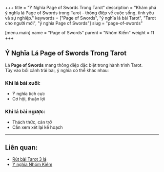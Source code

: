 +++
title = "Ý Nghĩa Page of Swords Trong Tarot"
description = "Khám phá ý nghĩa lá Page of Swords trong Tarot - thông điệp về cuộc sống, tình yêu và sự nghiệp."
keywords = ["Page of Swords", "ý nghĩa lá bài Tarot", "Tarot cho người mới", "ý nghĩa Page of Swords"]
slug = "page-of-swords"

[menu.main]
name = "Page of Swords"
parent = "Nhóm Kiếm"
weight = 11
+++

## Ý Nghĩa Lá Page of Swords Trong Tarot

Lá **Page of Swords** mang thông điệp đặc biệt trong hành trình Tarot.  
Tùy vào bối cảnh trải bài, ý nghĩa có thể khác nhau:

### Khi lá bài xuôi:
- Ý nghĩa tích cực  
- Cơ hội, thuận lợi  

### Khi lá bài ngược:
- Thách thức, cản trở  
- Cần xem xét lại kế hoạch  

---

## Liên quan:
- [Rút bài Tarot 3 lá](../../)
- [Ý nghĩa Nhóm Kiếm](../)
